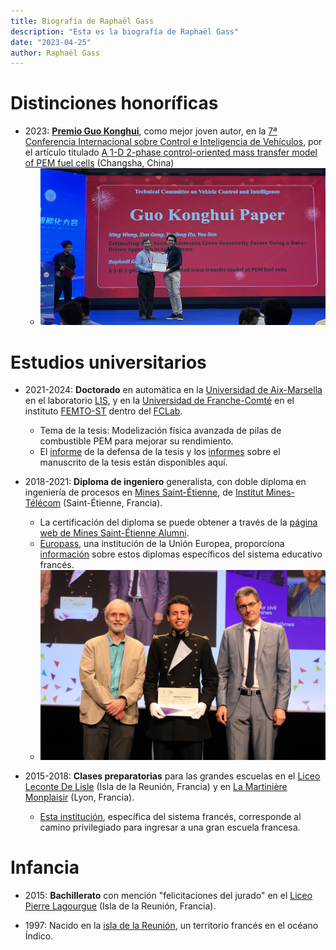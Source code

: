 ```yaml
---
title: Biografía de Raphaël Gass
description: "Esta es la biografía de Raphaël Gass"
date: "2023-04-25"
author: Raphaël Gass
---
```


# Distinciones honoríficas

- 2023: **[Premio Guo Konghui](../../resources/Guo_Konghui_award.pdf)**, como mejor joven autor, en la [7ª Conferencia Internacional sobre Control e Inteligencia de Vehículos](http://www.ascl.jlu.edu.cn/vci/cvci2023.htm), por el artículo titulado [A 1-D 2-phase control-oriented mass transfer model of PEM fuel cells](https://ieeexplore.ieee.org/document/10397331) (Changsha, China)
    - ![Ceremonia de entrega del premio Guo Konghui](../../resources/Guo_Konghui_award_ceremony.jpg)

# Estudios universitarios

- 2021-2024: **Doctorado** en automática en la [Universidad de Aix-Marsella](https://www.univ-amu.fr/) en el laboratorio [LIS](https://www.lis-lab.fr/), y en la [Universidad de Franche-Comté](https://www.univ-fcomte.fr/) en el instituto [FEMTO-ST](https://www.femto-st.fr/en) dentro del [FCLab](https://www.fclab.fr/).
    - Tema de la tesis: Modelización física avanzada de pilas de combustible PEM para mejorar su rendimiento.
    - El [informe](../../resources/Defense_report.pdf) de la defensa de la tesis y los [informes](../../resources/Merged_reports.pdf) sobre el manuscrito de la tesis están disponibles aquí.

- 2018-2021: **Diploma de ingeniero** generalista, con doble diploma en ingeniería de procesos en [Mines Saint-Étienne](https://www.mines-stetienne.fr/), de [Institut Mines-Télécom](https://www.imt.fr/) (Saint-Étienne, Francia).
    - La certificación del diploma se puede obtener a través de la [página web de Mines Saint-Étienne Alumni](https://mines-saint-etienne.org/fr/addressbook/fullsearch/index).
    - [Europass](https://europass.europa.eu/fr), una institución de la Unión Europea, proporciona [información](../../resources/Europass_informations.pdf) sobre estos diplomas específicos del sistema educativo francés.
    - ![Ceremonia de entrega de diplomas de máster](../../resources/Master_degree_ceremony.JPG)
    
- 2015-2018: **Clases preparatorias** para las grandes escuelas en el [Liceo Leconte De Lisle](https://etab.ac-reunion.fr/lyc-leconte-de-lisle/) (Isla de la Reunión, Francia) y en [La Martinière Monplaisir](https://martiniere-monplaisir.ent.auvergnerhonealpes.fr/) (Lyon, Francia).
    - [Esta institución](https://en.wikipedia.org/wiki/Classe_pr%C3%A9paratoire_aux_grandes_%C3%A9coles), específica del sistema francés, corresponde al camino privilegiado para ingresar a una gran escuela francesa.

# Infancia

- 2015: **Bachillerato** con mención "felicitaciones del jurado" en el [Liceo Pierre Lagourgue](https://etab.ac-reunion.fr/lyc-pierre-lagourgue/) (Isla de la Reunión, Francia).

- 1997: Nacido en la [isla de la Reunión](https://en.wikipedia.org/wiki/R%C3%A9union), un territorio francés en el océano Índico.
